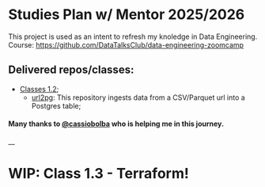 # Studies Plan w/ Mentor 2025/2026

This project is used as an intent to refresh my knoledge in Data Engineering. \
Course: https://github.com/DataTalksClub/data-engineering-zoomcamp

## Delivered repos/classes:
- [Classes 1.2](de_1.2);
  - [url2pg](https://github.com/bouli/url2pg): This repository ingests data from a CSV/Parquet url into a Postgres table;

#### Many thanks to [@cassiobolba](https://github.com/cassiobolba) who is helping me in this journey.

__

# WIP: Class 1.3 - Terraform!
